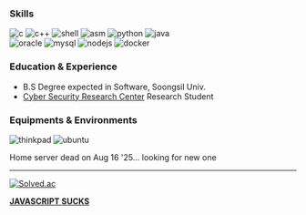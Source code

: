 ### Skills
![c](https://img.shields.io/badge/C99-00599c?logo=c&logoColor=white)
![c++](https://img.shields.io/badge/C%2B%2B11-00599C?logo=c%2B%2B&logoColor=white)
![shell](https://img.shields.io/badge/Shell_Script-006000?logo=gnu-bash&logoColor=white)
![asm](https://img.shields.io/badge/x86_Asm-404040?logo=assemblyscript&logoColor=white)
![python](https://img.shields.io/badge/Python-FFD43B?logo=python&logoColor=blue)
![java](https://img.shields.io/badge/Java-007396?logoColor=white)\
![oracle](https://img.shields.io/badge/Oracle-F80000?logo=Oracle&logoColor=white)
![mysql](https://img.shields.io/badge/MySQL-005C84?logo=mysql&logoColor=white)
![nodejs](https://img.shields.io/badge/Node%20js-339933?logo=nodedotjs&logoColor=white)
![docker](https://img.shields.io/badge/Docker-2CA5E0?logo=docker&logoColor=white)

### Education & Experience
- B.S Degree expected in Software, Soongsil Univ.
- [Cyber Security Research Center](https://csec.ssu.ac.kr/) Research Student

### Equipments & Environments
![thinkpad](https://img.shields.io/badge/T_Series-FF0000?logo=lenovo&logoColor=white)
![ubuntu](https://img.shields.io/badge/Ubuntu-E95420?logo=ubuntu&logoColor=white)

Home server dead on Aug 16 '25... looking for new one

---
[![Solved.ac](http://mazassumnida.wtf/api/mini/generate_badge?boj=thinker99)](https://solved.ac/thinker99)

[**JAVASCRIPT SUCKS**](https://github.com/denysdovhan/wtfjs)
